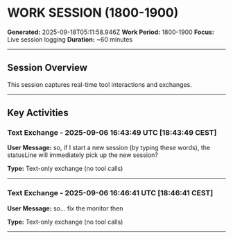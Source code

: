 # WORK SESSION (1800-1900)

**Generated:** 2025-09-18T05:11:58.946Z
**Work Period:** 1800-1900
**Focus:** Live session logging
**Duration:** ~60 minutes

---

## Session Overview

This session captures real-time tool interactions and exchanges.

---

## Key Activities

### Text Exchange - 2025-09-06 16:43:49 UTC [18:43:49 CEST]

**User Message:** so, if I start a new session (by typing these words), the statusLine will immediately pick up the new session?

**Type:** Text-only exchange (no tool calls)

---

### Text Exchange - 2025-09-06 16:46:41 UTC [18:46:41 CEST]

**User Message:** so... fix the monitor then

**Type:** Text-only exchange (no tool calls)

---

